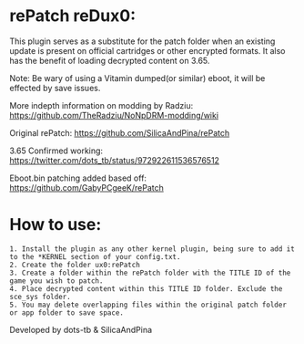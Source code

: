 # rePatch reDux0:

This plugin serves as a substitute for the patch folder when an existing update is present on official cartridges or other encrypted formats. It also has the benefit of loading decrypted content on 3.65.

Note: Be wary of using a Vitamin dumped(or similar) eboot, it will be effected by save issues. 

More indepth information on modding by Radziu: https://github.com/TheRadziu/NoNpDRM-modding/wiki

Original rePatch: https://github.com/SilicaAndPina/rePatch

3.65 Confirmed working: https://twitter.com/dots_tb/status/972922611536576512

Eboot.bin patching added based off: https://github.com/GabyPCgeeK/rePatch

# How to use:

	1. Install the plugin as any other kernel plugin, being sure to add it to the *KERNEL section of your config.txt.
	2. Create the folder ux0:rePatch
	3. Create a folder within the rePatch folder with the TITLE ID of the game you wish to patch. 
	4. Place decrypted content within this TITLE ID folder. Exclude the sce_sys folder.
	5. You may delete overlapping files within the original patch folder or app folder to save space.


Developed by dots-tb & SilicaAndPina
